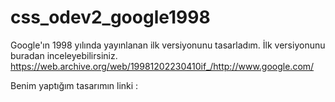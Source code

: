# css_odev2_google1998

Google'ın 1998 yılında yayınlanan ilk versiyonunu tasarladım.
İlk versiyonunu buradan inceleyebilirsiniz. https://web.archive.org/web/19981202230410if_/http://www.google.com/

Benim yaptığım tasarımın linki :
